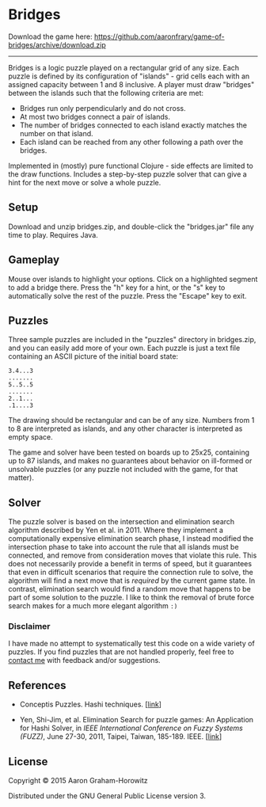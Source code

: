 Bridges
=======

Download the game here: https://github.com/aaronfrary/game-of-bridges/archive/download.zip

---

Bridges is a logic puzzle played on a rectangular grid of any size. Each puzzle
is defined by its configuration of "islands" - grid cells each with an assigned
capacity between 1 and 8 inclusive. A player must draw "bridges" between the
islands such that the following criteria are met:

- Bridges run only perpendicularly and do not cross.
- At most two bridges connect a pair of islands.
- The number of bridges connected to each island exactly matches the number on
  that island.
- Each island can be reached from any other following a path over the bridges.

Implemented in (mostly) pure functional Clojure - side effects are limited to
the draw functions.  Includes a step-by-step puzzle solver that can give a hint
for the next move or solve a whole puzzle.

Setup
-----

Download and unzip bridges.zip, and double-click the "bridges.jar" file
any time to play. Requires Java.

Gameplay
--------

Mouse over islands to highlight your options. Click on a highlighted segment to
add a bridge there.  Press the "h" key for a hint, or the "s" key to
automatically solve the rest of the puzzle.  Press the "Escape" key to exit.

Puzzles
-------

Three sample puzzles are included in the "puzzles" directory in bridges.zip,
and you can easily add more of your own.  Each puzzle is just a text file
containing an ASCII picture of the initial board state:

```
3.4...3
.......
5..5..5
.......
2..1...
.1....3
```

The drawing should be rectangular and can be of any size.  Numbers from 1 to 8
are interpreted as islands, and any other character is interpreted as empty
space.

The game and solver have been tested on boards up to 25x25, containing up to 87
islands, and makes no guarantees about behavior on ill-formed or unsolvable
puzzles (or any puzzle not included with the game, for that matter).

Solver
------

The puzzle solver is based on the intersection and elimination search algorithm
described by Yen et al. in 2011.  Where they implement a computationally
expensive elimination search phase, I instead modified the intersection phase
to take into account the rule that all islands must be connected, and remove
from consideration moves that violate this rule.  This does not necessarily
provide a benefit in terms of speed, but it guarantees that even in difficult
scenarios that require the connection rule to solve, the algorithm will find a
next move that is *required* by the current game state.  In contrast,
elimination search would find a random move that happens to be part of some
solution to the puzzle.  I like to think the removal of brute force search
makes for a much more elegant algorithm `:)`

### Disclaimer

I have made no attempt to systematically test this code on a wide variety of
puzzles.  If you find puzzles that are not handled properly, feel free to
[contact me](http://www.aaronfrary.com) with feedback and/or suggestions.

References
----------

- Conceptis Puzzles.  Hashi techniques.
  [[link](http://www.conceptispuzzles.com/index.aspx?uri=puzzle/hashi/techniques)]

- Yen, Shi-Jim, et al.
  Elimination Search for puzzle games: An Application for Hashi Solver,
  in *IEEE International Conference on Fuzzy Systems (FUZZ)*,
  June 27-30, 2011, Taipei, Taiwan, 185-189. IEEE.
  [[link](http://ieeexplore.ieee.org/stamp/stamp.jsp?tp=&arnumber=6007662)]

License
-------

Copyright © 2015 Aaron Graham-Horowitz

Distributed under the GNU General Public License version 3.
